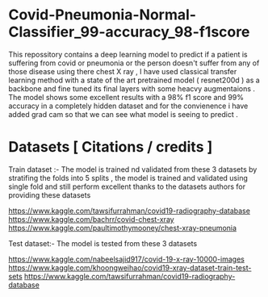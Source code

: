 # Covid-Pneumonia-Normal-Classifier_99-accuracy_98-f1score
This repossitory contains a deep learning model to predict  if a patient is suffering from covid or pneumonia or the person doesn't suffer from any of those disease using there chest X ray ,  I have used classical transfer learning method with  a state of the art pretrained model ( resnet200d ) as a backbone and fine tuned its final layers with some heacvy augmentaions . The model shows some excellent results with a 98% f1 score and 99% accuracy in a completely hidden dataset and for the convienence i have added grad cam so that we can see what model is seeing to predict . 

# Datasets [ Citations / credits ]
Train dataset :- 
The model is trained nd validated from these 3 datasets by stratifing the folds into 5 splits , the model is trained and validated using single fold and still perform excellent thanks to the datasets authors for providing these datasets

https://www.kaggle.com/tawsifurrahman/covid19-radiography-database
https://www.kaggle.com/bachrr/covid-chest-xray
https://www.kaggle.com/paultimothymooney/chest-xray-pneumonia

Test dataset:-
The model is tested from these 3 datasets 

https://www.kaggle.com/nabeelsajid917/covid-19-x-ray-10000-images
https://www.kaggle.com/khoongweihao/covid19-xray-dataset-train-test-sets
https://www.kaggle.com/tawsifurrahman/covid19-radiography-database
